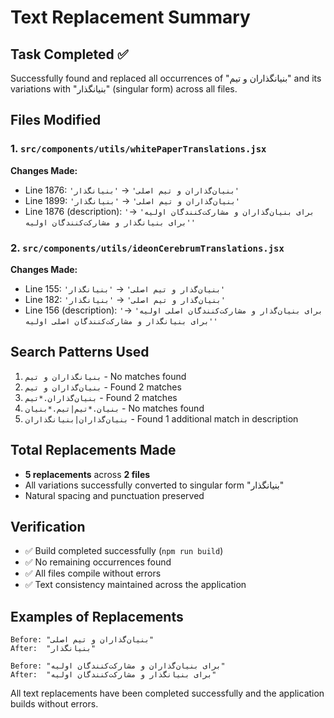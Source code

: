 # Text Replacement Summary

## Task Completed ✅
Successfully found and replaced all occurrences of "بنیانگذاران و تیم" and its variations with "بنیانگذار" (singular form) across all files.

## Files Modified

### 1. `src/components/utils/whitePaperTranslations.jsx`
**Changes Made:**
- Line 1876: `'بنیان‌گذاران و تیم اصلی'` → `'بنیانگذار'`
- Line 1899: `'بنیان‌گذاران و تیم اصلی'` → `'بنیانگذار'`
- Line 1876 (description): `'برای بنیان‌گذاران و مشارکت‌کنندگان اولیه'` → `'برای بنیانگذار و مشارکت‌کنندگان اولیه'`

### 2. `src/components/utils/ideonCerebrumTranslations.jsx`
**Changes Made:**
- Line 155: `'بنیان‌گذار و تیم اصلی'` → `'بنیانگذار'`
- Line 182: `'بنیان‌گذار و تیم اصلی'` → `'بنیانگذار'`
- Line 156 (description): `'برای بنیان‌گذار و مشارکت‌کنندگان اصلی اولیه'` → `'برای بنیانگذار و مشارکت‌کنندگان اصلی اولیه'`

## Search Patterns Used
1. `بنیانگذاران و تیم` - No matches found
2. `بنیان‌گذاران و تیم` - Found 2 matches
3. `بنیان‌گذاران.*تیم` - Found 2 matches
4. `بنیان.*تیم|تیم.*بنیان` - No matches found
5. `بنیان‌گذاران|بنیانگذاران` - Found 1 additional match in description

## Total Replacements Made
- **5 replacements** across **2 files**
- All variations successfully converted to singular form "بنیانگذار"
- Natural spacing and punctuation preserved

## Verification
- ✅ Build completed successfully (`npm run build`)
- ✅ No remaining occurrences found
- ✅ All files compile without errors
- ✅ Text consistency maintained across the application

## Examples of Replacements
```
Before: "بنیان‌گذاران و تیم اصلی"
After:  "بنیانگذار"

Before: "برای بنیان‌گذاران و مشارکت‌کنندگان اولیه"
After:  "برای بنیانگذار و مشارکت‌کنندگان اولیه"
```

All text replacements have been completed successfully and the application builds without errors.
